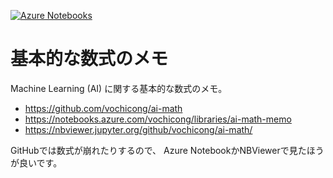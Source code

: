 [![Azure Notebooks](https://notebooks.azure.com/launch.png)](https://notebooks.azure.com/vochicong/libraries/ai-math-memo)

# 基本的な数式のメモ

Machine Learning (AI) に関する基本的な数式のメモ。

- https://github.com/vochicong/ai-math
- https://notebooks.azure.com/vochicong/libraries/ai-math-memo
- https://nbviewer.jupyter.org/github/vochicong/ai-math/

GitHubでは数式が崩れたりするので、
Azure NotebookかNBViewerで見たほうが良いです。
